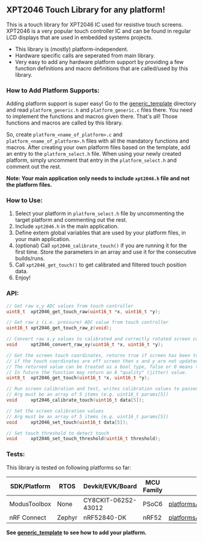 ## XPT2046 Touch Library for any platform!

This is a touch library for XPT2046 IC used for resistive touch screens. XPT2046 is a very popular touch controller IC and can be found in regular LCD displays that are used in embedded systems projects.

- This library is (mostly) platform-independent.
- Hardware specific calls are seperated from main library.
- Very easy to add any hardware platform support by providing a few function definitions and macro definitions that are called/used by this library.

### How to Add Platform Supports:

Adding platform support is super easy! Go to the [generic_template](platforms/generic_template) directory and read `platform_generic.h` and `platform_generic.c` files there. You need to implement the functions and macros given there. That's all! Those functions and macros are called by this library.

So, create `platform_<name_of_platform>.c` and `platform_<name_of_platform>.h` files with all the mandatory functions and macros. After creating your own platform files based on the template, add an entry to the `platform_select.h` file. When using your newly created platform, simply uncomment that entry in the `platform_select.h` and comment out the rest.

**Note: Your main application only needs to include `xpt2046.h` file and not the platform files.**

### How to Use:

1. Select your platform in `platform_select.h` file by uncommenting the target platform and commenting out the rest.
2. Include `xpt2046.h` in the main application.
3. Define extern global variables that are used by your platform files, in your main application.
4. (optional) Call `xpt2046_calibrate_touch()` if you are running it for the first time. Store the parameters in an array and use it for the consecutive builds/runs.
5. Call `xpt2046_get_touch()` to get calibrated and filtered touch position data.
6. Enjoy!

### API:

```C
// Get raw x,y ADC values from touch controller
uint8_t  xpt2046_get_touch_raw(uint16_t *x, uint16_t *y);

// Get raw z (i.e. pressure) ADC value from touch controller
uint16_t xpt2046_get_touch_raw_z(void);

// Convert raw x,y values to calibrated and correctly rotated screen coordinates
void     xpt2046_convert_raw_xy(uint16_t *x, uint16_t *y);

// Get the screen touch coordinates, returns true if screen has been touched
// if the touch coordinates are off screen then x and y are not updated
// The returned value can be treated as a bool type, false or 0 means touch not detected
// In future the function may return an 8 "quality" (jitter) value.
uint8_t  xpt2046_get_touch(uint16_t *x, uint16_t *y);

// Run screen calibration and test, writes calibration values to passed array of 5 elements
// Arg must be an array of 5 items (e.g. uint16_t params[5])
void     xpt2046_calibrate_touch(uint16_t data[5]);

// Set the screen calibration values
// Arg must be an array of 5 items (e.g. uint16_t params[5])
void     xpt2046_set_touch(uint16_t data[5]);

// Set touch threshold to detect touch
void     xpt2046_set_touch_threshold(uint16_t threshold);
```

### Tests:

This library is tested on following platforms so far:

| SDK/Platform | RTOS   | Devkit/EVK/Board    | MCU Family | Platform Dir                                                                 |
|--------------|--------|---------------------|------------|------------------------------------------------------------------------------|
| ModusToolbox | None   | CY8CKIT-062S2-43012 | PSoC6      | [platforms/modustoolbox_psoc6](platforms/modustoolbox_psoc6)                 |
| nRF Connect  | Zephyr | nRF52840-DK         | nRF52      | [platforms/nrfconnectsdk_zephyr_nrf52](platforms/nrfconnectsdk_zephyr_nrf52) |

**See [generic_template](platforms/generic_template/platform_generic.h) to see how to add your platform.**
